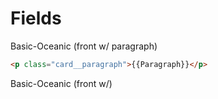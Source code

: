 # Fields

Basic-Oceanic (front w/ paragraph)
```html
<p class="card__paragraph">{{Paragraph}}</p>
```

Basic-Oceanic (front w/)
```html

```

